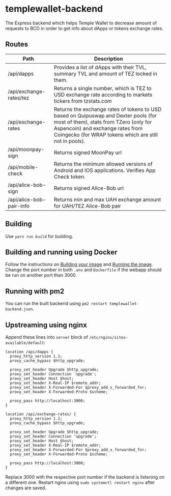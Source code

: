 # templewallet-backend

The Express backend which helps Temple Wallet to decrease amount of requests to BCD in order to get info about dApps or tokens exchange rates.

## Routes

| Path                    | Description                                                                                                                                                                                                                 |
| ----------------------- |-----------------------------------------------------------------------------------------------------------------------------------------------------------------------------------------------------------------------------|
| /api/dapps              | Provides a list of dApps with their TVL, summary TVL and amount of TEZ locked in them.                                                                                                                                      |
| /api/exchange-rates/tez | Returns a single number, which is TEZ to USD exchange rate according to markets tickers from tzstats.com                                                                                                                    |
| /api/exchange-rates     | Returns the exchange rates of tokens to USD based on Quipuswap and Dexter pools (for most of them), stats from TZero (only for Aspencoin) and exchange rates from Coingecko (for WRAP tokens which are still not in pools). |
| /api/moonpay-sign     | Returns signed MoonPay url                                                                                                                                                                                                  |
| /api/mobile-check     | Returns the minimum allowed versions of Android and IOS applications. Verifies App Check token.                                                                                                                             |
| /api/alice-bob-sign     | Returns signed Alice-Bob url                                                                                                                                                                                                |
| /api/alice-bob-pair-info     | Returns min and max UAH exchange amount for UAH/TEZ Alice-Bob pair                                                                                                                                                          |

## Building

Use `yarn run build` for building.

## Building and running using Docker

Follow the instructions on [Building your image](https://nodejs.org/en/docs/guides/nodejs-docker-webapp/#building-your-image) and [Running the image](https://nodejs.org/en/docs/guides/nodejs-docker-webapp/#run-the-image). Change the port number in both `.env` and `Dockerfile` if the webapp should be run on another port than 3000.

## Running with pm2

You can run the built backend using `pm2 restart templewallet-backend.json`.

## Upstreaming using nginx

Append these lines into `server` block of `/etc/nginx/sites-available/default`:

```
location /api/dapps {
  proxy_http_version 1.1;
  proxy_cache_bypass $http_upgrade;

  proxy_set_header Upgrade $http_upgrade;
  proxy_set_header Connection 'upgrade';
  proxy_set_header Host $host;
  proxy_set_header X-Real-IP $remote_addr;
  proxy_set_header X-Forwarded-For $proxy_add_x_forwarded_for;
  proxy_set_header X-Forwarded-Proto $scheme;

  proxy_pass http://localhost:3000;
}

location /api/exchange-rates/ {
  proxy_http_version 1.1;
  proxy_cache_bypass $http_upgrade;

  proxy_set_header Upgrade $http_upgrade;
  proxy_set_header Connection 'upgrade';
  proxy_set_header Host $host;
  proxy_set_header X-Real-IP $remote_addr;
  proxy_set_header X-Forwarded-For $proxy_add_x_forwarded_for;
  proxy_set_header X-Forwarded-Proto $scheme;

  proxy_pass http://localhost:3000;
}
```

Replace 3000 with the respective port number if the backend is listening on a different one. Restart nginx using `sudo systemctl restart nginx` after changes are saved.
